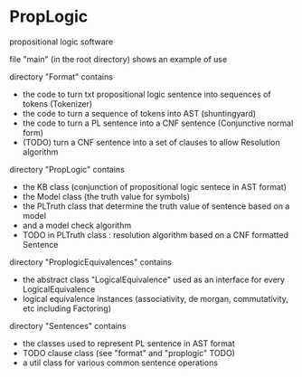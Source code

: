 # PropLogic
propositional logic software

file "main" (in the root directory) shows an example of use

directory "Format" contains 
- the code to turn txt propositional logic sentence into sequences of tokens (Tokenizer)
- the code to turn a sequence of tokens into AST (shuntingyard)
- the code to turn a PL sentence into a CNF sentence (Conjunctive normal form)
- (TODO) turn a CNF sentence into a set of clauses to allow Resolution algorithm

directory "PropLogic" contains
- the KB class (conjunction of propositional logic sentece in AST format)
- the Model class (the truth value for symbols)
- the PLTruth class that determine the truth value of sentence based on a model
- and a model check algorithm
- TODO in PLTruth class : resolution algorithm based on a CNF formatted Sentence

directory "ProplogicEquivalences" contains
- the abstract class "LogicalEquivalence" used as an interface for every LogicalEquivalence
- logical equivalence instances (associativity, de morgan, commutativity, etc including Factoring)

directory "Sentences" contains
- the classes used to represent PL sentence in AST format
- TODO clause class (see "format" and "proplogic" TODO)
- a util class for various common sentence operations

